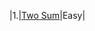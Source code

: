 |1.|[Two Sum](https://github.com/zlf991008/Leetcode/blob/main/%E6%95%B0%E7%BB%84/1.%20Two%20Sum.cpp)|Easy|

